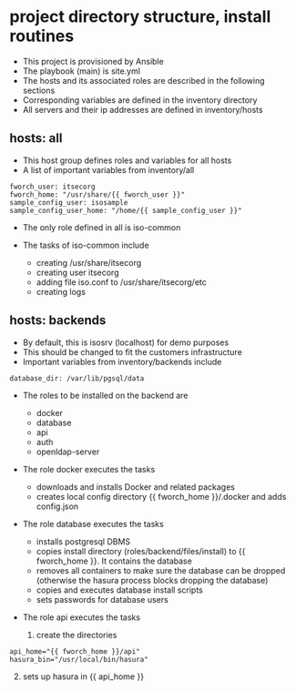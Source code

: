 # project directory structure, install routines

- This project is provisioned by Ansible
- The playbook (main) is site.yml
- The hosts and its associated roles are described in the following sections
- Corresponding variables are defined in the inventory directory
- All servers and their ip addresses are defined in inventory/hosts

## hosts: all
- This host group defines roles and variables for all hosts
- A list of important variables from inventory/all

```console
fworch_user: itsecorg
fworch_home: "/usr/share/{{ fworch_user }}"
sample_config_user: isosample
sample_config_user_home: "/home/{{ sample_config_user }}"
```

- The only role defined in all is iso-common
- The tasks of iso-common include

  - creating /usr/share/itsecorg
  - creating user itsecorg
  - adding file iso.conf to /usr/share/itsecorg/etc
  - creating logs
  
## hosts: backends

- By default, this is isosrv (localhost) for demo purposes
- This should be changed to fit the customers infrastructure
- Important variables from inventory/backends include
  
```console
database_dir: /var/lib/pgsql/data
```

- The roles to be installed on the backend are
  - docker
  - database
  - api
  - auth
  - openldap-server
  
- The role docker executes the tasks
  - downloads and installs Docker and related packages
  - creates local config directory {{ fworch_home }}/.docker and adds config.json

- The role database executes the tasks
  - installs postgresql DBMS
  - copies install directory (roles/backend/files/install) to {{ fworch_home }}. It contains the database
  - removes all containers to make sure the database can be dropped (otherwise the hasura process blocks dropping the database)
  - copies and executes database install scripts
  - sets passwords for database users
  
- The role api executes the tasks
  1. create the directories
```console
api_home="{{ fworch_home }}/api"
hasura_bin="/usr/local/bin/hasura"
```
  2. sets up hasura in {{ api_home }}
